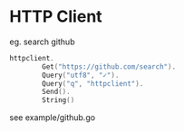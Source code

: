 # HTTP Client

eg. search github
```go
httpclient.
		Get("https://github.com/search").
		Query("utf8", "✓").
		Query("q", "httpclient").
		Send().
		String()
```

see example/github.go

